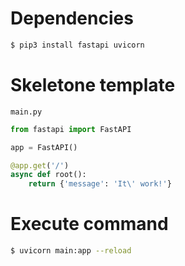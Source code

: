 Dependencies
===

```bash
$ pip3 install fastapi uvicorn
```

Skeletone template
===

`main.py`

```python
from fastapi import FastAPI

app = FastAPI()

@app.get('/')
async def root():
    return {'message': 'It\' work!'}
```

Execute command
===

```bash
$ uvicorn main:app --reload
```